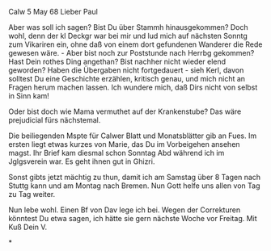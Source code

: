  Calw 5 May 68
Lieber Paul

Aber was soll ich sagen? Bist Du über Stammh hinausgekommen? Doch wohl, denn der kl Deckgr war bei mir und lud mich auf nächsten Sonntg zum Vikariren ein, ohne daß von einem dort gefundenen Wanderer die Rede gewesen wäre. - Aber bist noch zur Poststunde nach Herrbg gekommen? Hast Dein rothes Ding angethan? Bist nachher nicht wieder elend geworden? Haben die Übergaben nicht fortgedauert - sieh Kerl, davon solltest Du eine Geschichte erzählen, kritisch genau, und mich nicht an Fragen herum machen lassen. Ich wundere mich, daß Dirs nicht von selbst in Sinn kam!

Oder bist doch wie Mama vermuthet auf der Krankenstube? Das wäre prejudicial fürs nächstemal.

Die beiliegenden Mspte für Calwer Blatt und Monatsblätter gib an Fues. Im ersten liegt etwas kurzes von Marie, das Du im Vorbeigehen ansehen magst. Ihr Brief kam diesmal schon Sonntag Abd während ich im Jglgsverein war. Es geht ihnen gut in Ghizri.

Sonst gibts jetzt mächtig zu thun, damit ich am Samstag über 8 Tagen nach Stuttg kann und am Montag nach Bremen. Nun Gott helfe uns allen von Tag zu Tag weiter.

Nun lebe wohl. Einen Bf von Dav lege ich bei. Wegen der Correkturen könntest Du etwa sagen, ich hätte sie gern nächste Woche vor Freitag. 
 Mit Kuß Dein V.

<Singstunde Schubert Deimler.>*
